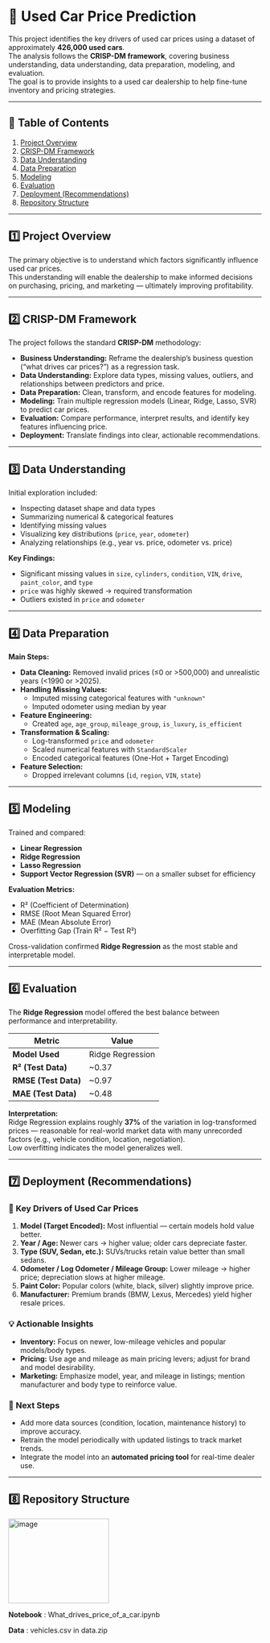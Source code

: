# 🚗 Used Car Price Prediction

This project identifies the key drivers of used car prices using a dataset of approximately **426,000 used cars**.  
The analysis follows the **CRISP-DM framework**, covering business understanding, data understanding, data preparation, modeling, and evaluation.  
The goal is to provide insights to a used car dealership to help fine-tune inventory and pricing strategies.

---

## 📑 Table of Contents

1. [Project Overview](#1-project-overview)
2. [CRISP-DM Framework](#2-crisp-dm-framework)
3. [Data Understanding](#3-data-understanding)
4. [Data Preparation](#4-data-preparation)
5. [Modeling](#5-modeling)
6. [Evaluation](#6-evaluation)
7. [Deployment (Recommendations)](#7-deployment-recommendations)
8. [Repository Structure](#8-repository-structure)

---

## 1️⃣ Project Overview

The primary objective is to understand which factors significantly influence used car prices.  
This understanding will enable the dealership to make informed decisions on purchasing, pricing, and marketing — ultimately improving profitability.

---

## 2️⃣ CRISP-DM Framework

The project follows the standard **CRISP-DM** methodology:

- **Business Understanding:** Reframe the dealership’s business question (“what drives car prices?”) as a regression task.  
- **Data Understanding:** Explore data types, missing values, outliers, and relationships between predictors and price.  
- **Data Preparation:** Clean, transform, and encode features for modeling.  
- **Modeling:** Train multiple regression models (Linear, Ridge, Lasso, SVR) to predict car prices.  
- **Evaluation:** Compare performance, interpret results, and identify key features influencing price.  
- **Deployment:** Translate findings into clear, actionable recommendations.

---

## 3️⃣ Data Understanding

Initial exploration included:

- Inspecting dataset shape and data types  
- Summarizing numerical & categorical features  
- Identifying missing values  
- Visualizing key distributions (`price`, `year`, `odometer`)  
- Analyzing relationships (e.g., year vs. price, odometer vs. price)

**Key Findings:**
- Significant missing values in `size`, `cylinders`, `condition`, `VIN`, `drive`, `paint_color`, and `type`  
- `price` was highly skewed → required transformation  
- Outliers existed in `price` and `odometer`

---

## 4️⃣ Data Preparation

**Main Steps:**

- **Data Cleaning:** Removed invalid prices (≤0 or >500,000) and unrealistic years (<1990 or >2025).  
- **Handling Missing Values:**  
  - Imputed missing categorical features with `"unknown"`  
  - Imputed odometer using median by year  
- **Feature Engineering:**  
  - Created `age`, `age_group`, `mileage_group`, `is_luxury`, `is_efficient`  
- **Transformation & Scaling:**  
  - Log-transformed `price` and `odometer`  
  - Scaled numerical features with `StandardScaler`  
  - Encoded categorical features (One-Hot + Target Encoding)  
- **Feature Selection:**  
  - Dropped irrelevant columns (`id`, `region`, `VIN`, `state`)

---

## 5️⃣ Modeling

Trained and compared:

- **Linear Regression**  
- **Ridge Regression**  
- **Lasso Regression**  
- **Support Vector Regression (SVR)** — on a smaller subset for efficiency  

**Evaluation Metrics:**
- R² (Coefficient of Determination)  
- RMSE (Root Mean Squared Error)  
- MAE (Mean Absolute Error)  
- Overfitting Gap (Train R² − Test R²)

Cross-validation confirmed **Ridge Regression** as the most stable and interpretable model.

---

## 6️⃣ Evaluation

The **Ridge Regression** model offered the best balance between performance and interpretability.

| Metric | Value |
|--------|-------|
| **Model Used** | Ridge Regression |
| **R² (Test Data)** | ~0.37 |
| **RMSE (Test Data)** | ~0.97 |
| **MAE (Test Data)** | ~0.48 |

**Interpretation:**  
Ridge Regression explains roughly **37%** of the variation in log-transformed prices — reasonable for real-world market data with many unrecorded factors (e.g., vehicle condition, location, negotiation).  
Low overfitting indicates the model generalizes well.

---

## 7️⃣ Deployment (Recommendations)

### 🔑 Key Drivers of Used Car Prices

1. **Model (Target Encoded):** Most influential — certain models hold value better.  
2. **Year / Age:** Newer cars → higher value; older cars depreciate faster.  
3. **Type (SUV, Sedan, etc.):** SUVs/trucks retain value better than small sedans.  
4. **Odometer / Log Odometer / Mileage Group:** Lower mileage → higher price; depreciation slows at higher mileage.  
5. **Paint Color:** Popular colors (white, black, silver) slightly improve price.  
6. **Manufacturer:** Premium brands (BMW, Lexus, Mercedes) yield higher resale prices.

### 💡 Actionable Insights

- **Inventory:** Focus on newer, low-mileage vehicles and popular models/body types.  
- **Pricing:** Use age and mileage as main pricing levers; adjust for brand and model desirability.  
- **Marketing:** Emphasize model, year, and mileage in listings; mention manufacturer and body type to reinforce value.

### 🔄 Next Steps

- Add more data sources (condition, location, maintenance history) to improve accuracy.  
- Retrain the model periodically with updated listings to track market trends.  
- Integrate the model into an **automated pricing tool** for real-time dealer use.

---

## 8️⃣ Repository Structure
<img width="200" height="168" alt="image" src="https://github.com/user-attachments/assets/75ca6c02-e7de-4e19-811d-1daf34a816ff" />

**Notebook** : What_drives_price_of_a_car.ipynb

**Data** : vehicles.csv in data.zip



